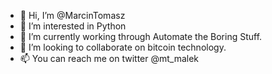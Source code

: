 - 👋 Hi, I’m @MarcinTomasz
- 👀 I’m interested in Python
- 🌱 I’m currently working through Automate the Boring Stuff.
- 💞️ I’m looking to collaborate on bitcoin technology.
- 📫 You can reach me on twitter @mt_malek

<!---
MarcinTomasz/MarcinTomasz is a ✨ special ✨ repository because its `README.md` (this file) appears on your GitHub profile.
You can click the Preview link to take a look at your changes.
--->
